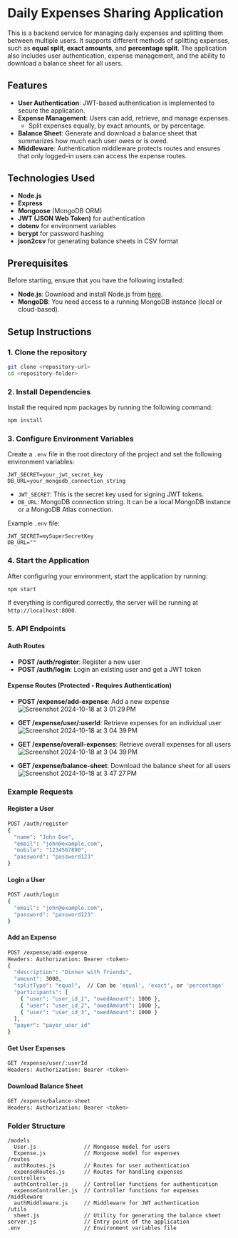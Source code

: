# Daily Expenses Sharing Application

This is a backend service for managing daily expenses and splitting them between multiple users. 
It supports different methods of splitting expenses, such as **equal split**, **exact amounts**, and **percentage split**. 
The application also includes user authentication, expense management, and the ability to download a balance sheet for all users.

## Features
- **User Authentication**: JWT-based authentication is implemented to secure the application.
- **Expense Management**: Users can add, retrieve, and manage expenses.
  - Split expenses equally, by exact amounts, or by percentage.
- **Balance Sheet**: Generate and download a balance sheet that summarizes how much each user owes or is owed.
- **Middleware**: Authentication middleware protects routes and ensures that only logged-in users can access the expense routes.

## Technologies Used
- **Node.js**
- **Express**
- **Mongoose** (MongoDB ORM)
- **JWT (JSON Web Token)** for authentication
- **dotenv** for environment variables
- **bcrypt** for password hashing
- **json2csv** for generating balance sheets in CSV format

## Prerequisites
Before starting, ensure that you have the following installed:
- **Node.js**: Download and install Node.js from [here](https://nodejs.org/).
- **MongoDB**: You need access to a running MongoDB instance (local or cloud-based).

## Setup Instructions

### 1. Clone the repository
```bash
git clone <repository-url>
cd <repository-folder>
```

### 2. Install Dependencies
Install the required npm packages by running the following command:
```bash
npm install
```

### 3. Configure Environment Variables
Create a `.env` file in the root directory of the project and set the following environment variables:

```
JWT_SECRET=your_jwt_secret_key
DB_URL=your_mongodb_connection_string
```

- `JWT_SECRET`: This is the secret key used for signing JWT tokens.
- `DB_URL`: MongoDB connection string. It can be a local MongoDB instance or a MongoDB Atlas connection.

Example `.env` file:
```
JWT_SECRET=mySuperSecretKey
DB_URL=""
```

### 4. Start the Application
After configuring your environment, start the application by running:
```bash
npm start
```

If everything is configured correctly, the server will be running at `http://localhost:8000`.

### 5. API Endpoints

#### Auth Routes
- **POST /auth/register**: Register a new user
- **POST /auth/login**: Login an existing user and get a JWT token

#### Expense Routes (Protected - Requires Authentication)
- **POST /expense/add-expense**: Add a new expense
  ![Screenshot 2024-10-18 at 3 01 29 PM](https://github.com/user-attachments/assets/6a0cd955-0903-4013-99ea-8c13c50e12c5)
  
- **GET /expense/user/:userId**: Retrieve expenses for an individual user
  ![Screenshot 2024-10-18 at 3 04 39 PM](https://github.com/user-attachments/assets/619e7c78-2389-4b67-8552-303277f8356a)
  
- **GET /expense/overall-expenses**: Retrieve overall expenses for all users
  ![Screenshot 2024-10-18 at 3 04 39 PM](https://github.com/user-attachments/assets/876f7b0b-bc13-4f3e-a349-f983d6e6d679)

- **GET /expense/balance-sheet**: Download the balance sheet for all users
  ![Screenshot 2024-10-18 at 3 47 27 PM](https://github.com/user-attachments/assets/14314dd7-1cb6-4df7-b181-ad102cc129b2)


### Example Requests

#### Register a User
```bash
POST /auth/register
{
  "name": "John Doe",
  "email": "john@example.com",
  "mobile": "1234567890",
  "password": "password123"
}
```

#### Login a User
```bash
POST /auth/login
{
  "email": "john@example.com",
  "password": "password123"
}
```

#### Add an Expense
```bash
POST /expense/add-expense
Headers: Authorization: Bearer <token>
{
  "description": "Dinner with friends",
  "amount": 3000,
  "splitType": "equal",  // Can be 'equal', 'exact', or 'percentage'
  "participants": [
    { "user": "user_id_1", "owedAmount": 1000 },
    { "user": "user_id_2", "owedAmount": 1000 },
    { "user": "user_id_3", "owedAmount": 1000 }
  ],
  "payer": "payer_user_id"
}
```

#### Get User Expenses
```bash
GET /expense/user/:userId
Headers: Authorization: Bearer <token>
```

#### Download Balance Sheet
```bash
GET /expense/balance-sheet
Headers: Authorization: Bearer <token>
```

### Folder Structure

```
/models
  User.js               // Mongoose model for users
  Expense.js            // Mongoose model for expenses
/routes
  authRoutes.js         // Routes for user authentication
  expenseRoutes.js      // Routes for handling expenses
/controllers
  authController.js     // Controller functions for authentication
  expenseController.js  // Controller functions for expenses
/middleware
  authMiddleware.js     // Middleware for JWT authentication
/utils
  sheet.js              // Utility for generating the balance sheet
server.js               // Entry point of the application
.env                    // Environment variables file
```


